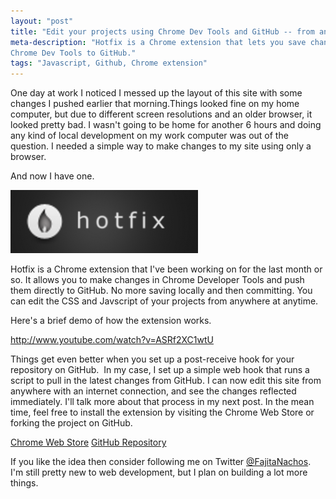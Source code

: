 ```yaml
---
layout: "post"
title: "Edit your projects using Chrome Dev Tools and GitHub -- from anywhere."
meta-description: "Hotfix is a Chrome extension that lets you save changes in 
Chrome Dev Tools to GitHub."
tags: "Javascript, Github, Chrome extension"
---
```


One day at work I noticed I messed up the layout of this site with some changes 
I pushed earlier that morning.Things looked fine on my home computer, but due to
different screen resolutions and an older browser, it looked pretty bad. I 
wasn't going to be home for another 6 hours and doing any kind of local 
development on my work computer was out of the question. I needed a simple way 
to make changes to my site using only a browser.

And now I have one.

[![hotfix logo][2]][1]

Hotfix is a Chrome extension that I've been working on for the last month or so. 
It allows you to make changes in Chrome Developer Tools and push them directly to 
GitHub. No more saving locally and then committing. You can edit the CSS and 
Javscript of your projects from anywhere at anytime.

Here's a brief demo of how the extension works.

<http://www.youtube.com/watch?v=ASRf2XC1wtU>

Things get even better when you set up a post-receive hook for your repository 
on GitHub.  In my case, I set up a simple web hook that runs a script to pull in
the latest changes from GitHub. I can now edit this site from anywhere with an 
internet connection, and see the changes reflected immediately. I'll talk more 
about that process in my next post. In the mean time, feel free to install the 
extension by visiting the Chrome Web Store or forking the project on GitHub.

<span class="cws-link"><a href="https://chrome.google.com/webstore/detail/hotfix/bfmckmhcljhakgkngnfjhmmffaabdafi">Chrome Web Store</a>
</span> 
<span class="github-link"><a href="https://github.com/FajitaNachos/hotfix">
GitHub Repository</a></span>

If you like the idea then consider following me on Twitter [@FajitaNachos][3].
I'm still pretty new to web development, but I plan on building a lot more things. 



[1]: https://chrome.google.com/webstore/detail/hotfix/bfmckmhcljhakgkngnfjhmmffaabdafi
[2]: /img/hotfix-logo.png "hotfix"
[3]: https://twitter.com/FajitaNachos "Follow Me"